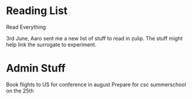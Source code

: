 # Reading List
Read Everything

3rd June, Aaro sent me a new list of stuff to read in zulip. The stuff might help link the surrogate to experiment. 
# Admin Stuff
Book flights to US for conference in august
Prepare for csc summerschool on the 25th




